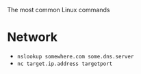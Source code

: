The most common Linux commands

# Network
- `nslookup somewhere.com some.dns.server`
- `nc target.ip.address targetport`
